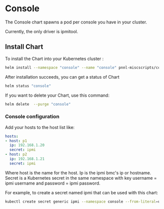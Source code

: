 # Console

The Console chart spawns a pod per console you have in your cluster.

Currently, the only driver is ipmitool.


## Install Chart

To install the Chart into your Kubernetes cluster :

```bash
helm install --namespace "console" --name "console" pnnl-miscscripts/console
```

After installation succeeds, you can get a status of Chart

```bash
helm status "console"
```

If you want to delete your Chart, use this command:

```bash
helm delete  --purge "console"
```

### Console configuration

Add your hosts to the host list like:
```yaml
hosts:
- host: p1
  ip: 192.168.1.20
  secret: ipmi
- host: p2
  ip: 192.168.1.21
  secret: ipmi
```

Where host is the name for the host. Ip is the ipmi bmc's ip or hostname. Secret is a Kubernetes secret in the same namespace with key username = ipmi username and password = ipmi password.

For example, to create a secret named ipmi that can be used with this chart:
```bash
kubectl create secret generic ipmi --namespace console --from-literal=username=ADMIN --from-literal=password=ADMIN
```

